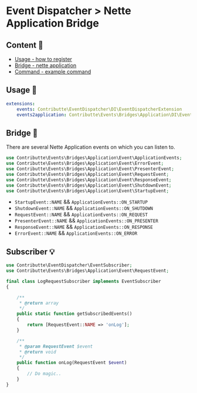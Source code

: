 # Event Dispatcher > Nette Application Bridge

## Content :gift:

- [Usage - how to register](#usage-tada)
- [Bridge - nette application](#bridge-wrench)
- [Command - example command](#subscriber-bulb)

## Usage :tada:

```yaml
extensions:
    events: Contributte\EventDispatcher\DI\EventDispatcherExtension
    events2application: Contributte\Events\Bridges\Application\DI\EventApplicationBridgeExtension
```

## Bridge :wrench:

There are several Nette Application events on which you can listen to.

```php
use Contributte\Events\Bridges\Application\Event\ApplicationEvents;
use Contributte\Events\Bridges\Application\Event\ErrorEvent;
use Contributte\Events\Bridges\Application\Event\PresenterEvent;
use Contributte\Events\Bridges\Application\Event\RequestEvent;
use Contributte\Events\Bridges\Application\Event\ResponseEvent;
use Contributte\Events\Bridges\Application\Event\ShutdownEvent;
use Contributte\Events\Bridges\Application\Event\StartupEvent;
```

- `StartupEvent::NAME` && `ApplicationEvents::ON_STARTUP`
- `ShutdownEvent::NAME` && `ApplicationEvents::ON_SHUTDOWN`
- `RequestEvent::NAME` && `ApplicationEvents::ON_REQUEST`
- `PresenterEvent::NAME` && `ApplicationEvents::ON_PRESENTER`
- `ResponseEvent::NAME` && `ApplicationEvents::ON_RESPONSE`
- `ErrorEvent::NAME` && `ApplicationEvents::ON_ERROR`

## Subscriber :bulb:

```php
use Contributte\EventDispatcher\EventSubscriber;
use Contributte\Events\Bridges\Application\Event\RequestEvent;

final class LogRequestSubscriber implements EventSubscriber
{

	/**
	 * @return array
	 */
	public static function getSubscribedEvents()
	{
		return [RequestEvent::NAME => 'onLog'];
	}

	/**
	 * @param RequestEvent $event
	 * @return void
	 */
	public function onLog(RequestEvent $event)
	{
	    // Do magic..
	}
}
```
